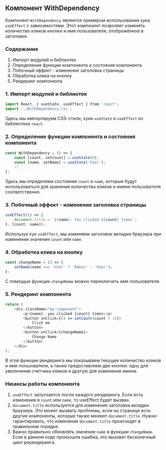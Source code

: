 ## Компонент WithDependency

Компонент `WithDependency` является примером использования хука `useEffect` с зависимостями. Этот компонент позволяет изменять количество кликов кнопки и имя пользователя, отображённое в заголовке.

### Содержание
1. Импорт модулей и библиотек
2. Определение функции компонента и состояния компонента
3. Побочный эффект - изменение заголовка страницы
4. Обработка клика на кнопку
5. Рендеринг компонента

### 1. Импорт модулей и библиотек
```javascript
import React, { useState, useEffect } from 'react';
import './WithDependency.css';
```
Здесь мы импортируем CSS-стили, хуки `useState` и `useEffect` из библиотеки `react`.

### 2. Определение функции компонента и состояния компонента
```javascript
const WithDependency = () => {
    const [count, setCount] = useState(0);
    const [name, setName] = useState('User');
    // ...
};
```
Здесь мы определяем состояния `count` и `name`, которые будут использоваться для хранения количества кликов и имени пользователя соответственно.

### 3. Побочный эффект - изменение заголовка страницы
```javascript
useEffect(() => {
    document.title = `${name}: You clicked ${count} times`;
}, [count, name]);
```
Используя хук `useEffect`, мы изменяем заголовок вкладки браузера при изменении значения `count` или `name`.

### 4. Обработка клика на кнопку
```javascript
const changeName = () => {
    setName(name === 'User' ? 'Admin' : 'User');
};
```
С помощью функции `changeName` можно переключить имя пользователя.

### 5. Рендеринг компонента
```javascript
return (
    <div className="my-component">
        <p>{name}, you clicked {count} times</p>
        <button onClick={() => setCount(count + 1)}>
            Click me
        </button>
        <button onClick={changeName}>
            Change Name
        </button>
    </div>
);
```
В этой функции рендеринга мы показываем текущее количество кликов и имя пользователя, а также предоставляем две кнопки: одну для увеличения счетчика кликов и другую для изменения имени.

### Нюансы работы компонента
1. `useEffect` запускается после каждого рендеринга. Если есть изменения в `count` или `name`, то useEffect будет вызван.
2. `document.title` используется для изменения заголовка вкладки браузера. Это может вызвать проблемы, если на странице есть другие компоненты, которые также меняют `document.title`. Нужно гарантировать, что изменения `document.title` происходят в правильном порядке.
3. Важно правильно обновлять значение `name` в функции `changeName`. Если в данном коде произошла ошибка, это вызовет бесконечный цикл ререндеринга.